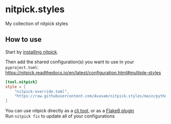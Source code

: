 # nitpick.styles
My collection of nitpick styles

## How to use

Start by [installing nitpick](https://github.com/andreoliwa/nitpick#install).

Then add the shared configuration(s) you want to use in your `pyproject.toml`:  
https://nitpick.readthedocs.io/en/latest/configuration.html#multiple-styles
```toml
[tool.nitpick]
style = [
    "nitpick-override.toml",
    "https://raw.githubusercontent.com/Avasam/nitpick.styles/main/python.toml",
]
```

You can use nitpick directly as a [cli tool](https://nitpick.readthedocs.io/en/latest/cli.html), or as a [Flake8 plugin](https://nitpick.readthedocs.io/en/latest/flake8_plugin.html)  
Run `nitpick fix` to update all of your configurations
